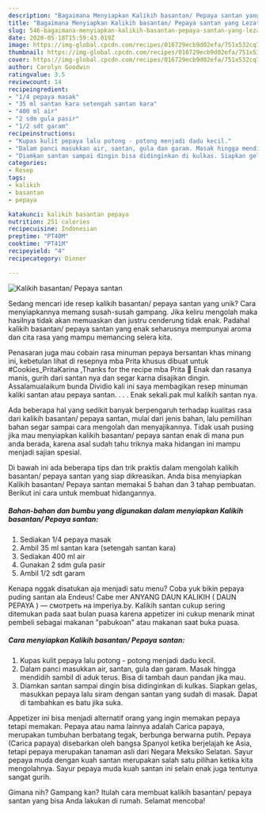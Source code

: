 ```yaml
---
description: "Bagaimana Menyiapkan Kalikih basantan/ Pepaya santan yang Lezat Sekali"
title: "Bagaimana Menyiapkan Kalikih basantan/ Pepaya santan yang Lezat Sekali"
slug: 546-bagaimana-menyiapkan-kalikih-basantan-pepaya-santan-yang-lezat-sekali
date: 2020-05-18T15:59:43.019Z
image: https://img-global.cpcdn.com/recipes/016729ecb9d02efa/751x532cq70/kalikih-basantan-pepaya-santan-foto-resep-utama.jpg
thumbnail: https://img-global.cpcdn.com/recipes/016729ecb9d02efa/751x532cq70/kalikih-basantan-pepaya-santan-foto-resep-utama.jpg
cover: https://img-global.cpcdn.com/recipes/016729ecb9d02efa/751x532cq70/kalikih-basantan-pepaya-santan-foto-resep-utama.jpg
author: Carolyn Goodwin
ratingvalue: 3.5
reviewcount: 14
recipeingredient:
- "1/4 pepaya masak"
- "35 ml santan kara setengah santan kara"
- "400 ml air"
- "2 sdm gula pasir"
- "1/2 sdt garam"
recipeinstructions:
- "Kupas kulit pepaya lalu potong - potong menjadi dadu kecil."
- "Dalam panci masukkan air, santan, gula dan garam. Masak hingga mendidih sambil di aduk terus. Bisa di tambah daun pandan jika mau."
- "Diamkan santan sampai dingin bisa didinginkan di kulkas. Siapkan gelas, masukkan pepaya lalu siram dengan santan yang sudah di masak. Dapat di tambahkan es batu jika suka."
categories:
- Resep
tags:
- kalikih
- basantan
- pepaya

katakunci: kalikih basantan pepaya 
nutrition: 251 calories
recipecuisine: Indonesian
preptime: "PT40M"
cooktime: "PT41M"
recipeyield: "4"
recipecategory: Dinner

---
```



![Kalikih basantan/ Pepaya santan](https://img-global.cpcdn.com/recipes/016729ecb9d02efa/751x532cq70/kalikih-basantan-pepaya-santan-foto-resep-utama.jpg)

Sedang mencari ide resep kalikih basantan/ pepaya santan yang unik? Cara menyiapkannya memang susah-susah gampang. Jika keliru mengolah maka hasilnya tidak akan memuaskan dan justru cenderung tidak enak. Padahal kalikih basantan/ pepaya santan yang enak seharusnya mempunyai aroma dan cita rasa yang mampu memancing selera kita.

Penasaran juga mau cobain rasa minuman pepaya bersantan khas minang ini, kebetulan lihat di resepnya mba Prita khusus dibuat untuk #Cookies_PritaKarina ,Thanks for the recipe mba Prita 🥰 Enak dan rasanya manis, gurih dari santan nya dan segar karna disajikan dingin. Assalamualaikum bunda Dividio kali ini saya membagikan resep minuman kaliki santan atau pepaya santan. . . . Enak sekali.pak mul kalikih santan nya.

Ada beberapa hal yang sedikit banyak berpengaruh terhadap kualitas rasa dari kalikih basantan/ pepaya santan, mulai dari jenis bahan, lalu pemilihan bahan segar sampai cara mengolah dan menyajikannya. Tidak usah pusing jika mau menyiapkan kalikih basantan/ pepaya santan enak di mana pun anda berada, karena asal sudah tahu triknya maka hidangan ini mampu menjadi sajian spesial.


Di bawah ini ada beberapa tips dan trik praktis dalam mengolah kalikih basantan/ pepaya santan yang siap dikreasikan. Anda bisa menyiapkan Kalikih basantan/ Pepaya santan memakai 5 bahan dan 3 tahap pembuatan. Berikut ini cara untuk membuat hidangannya.

<!--inarticleads1-->

##### Bahan-bahan dan bumbu yang digunakan dalam menyiapkan Kalikih basantan/ Pepaya santan:

1. Sediakan 1/4 pepaya masak
1. Ambil 35 ml santan kara (setengah santan kara)
1. Sediakan 400 ml air
1. Gunakan 2 sdm gula pasir
1. Ambil 1/2 sdt garam


Kenapa nggak disatukan aja menjadi satu menu? Coba yuk bikin pepaya puding santan ala Endeus! Cabe mer ANYANG DAUN KALIKIH ( DAUN PEPAYA ) — смотреть на imperiya.by. Kalikih santan cukup sering ditemukan pada saat bulan puasa karena appetizer ini cukup menarik minat pembeli sebagai makanan &#34;pabukoan&#34; atau makanan saat buka puasa. 

<!--inarticleads2-->

##### Cara menyiapkan Kalikih basantan/ Pepaya santan:

1. Kupas kulit pepaya lalu potong - potong menjadi dadu kecil.
1. Dalam panci masukkan air, santan, gula dan garam. Masak hingga mendidih sambil di aduk terus. Bisa di tambah daun pandan jika mau.
1. Diamkan santan sampai dingin bisa didinginkan di kulkas. Siapkan gelas, masukkan pepaya lalu siram dengan santan yang sudah di masak. Dapat di tambahkan es batu jika suka.


Appetizer ini bisa menjadi alternatif orang yang ingin memakan pepaya tetapi memakan. Pepaya atau nama lainnya adalah Carica papaya, merupakan tumbuhan berbatang tegak, berbunga berwarna putih. Pepaya (Carica papaya) disebarkan oleh bangsa Spanyol ketika berjelajah ke Asia, tetapi pepaya merupakan tanaman asli dari Negara Meksiko Selatan. Sayur pepaya muda dengan kuah santan merupakan salah satu pilihan ketika kita mengolahnya. Sayur pepaya muda kuah santan ini selain enak juga tentunya sangat gurih. 

Gimana nih? Gampang kan? Itulah cara membuat kalikih basantan/ pepaya santan yang bisa Anda lakukan di rumah. Selamat mencoba!
